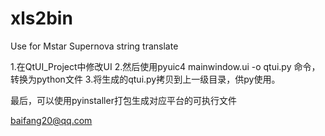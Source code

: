 # xls2bin
Use for Mstar Supernova string translate

1.在QtUI_Project中修改UI
2.然后使用pyuic4 mainwindow.ui -o qtui.py 命令，转换为python文件
3.将生成的qtui.py拷贝到上一级目录，供py使用。


最后，可以使用pyinstaller打包生成对应平台的可执行文件


baifang20@qq.com

